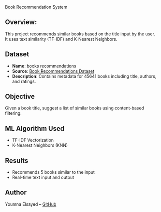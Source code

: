 Book Recommendation System

## Overview:
This project recommends similar books based on the title input by the user. It uses text similarity (TF-IDF) and K-Nearest Neighbors.

## Dataset
- **Name**: books recommendations
- **Source**: [Book Recommendations Dataset](BookRecommendationSystem/booksrecommendations)
- **Description**: Contains metadata for 45641 books including title, authors, and ratings.

## Objective
Given a book title, suggest a list of similar books using content-based filtering.

## ML Algorithm Used
- TF-IDF Vectorization
- K-Nearest Neighbors (KNN)

## Results
- Recommends 5 books similar to the input
- Real-time text input and output

## Author
Youmna Elsayed – [GitHub](https://github.com/YoumnaE)
